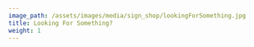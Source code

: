 ```yaml
---
image_path: /assets/images/media/sign_shop/lookingForSomething.jpg
title: Looking For Something?
weight: 1
---
```


